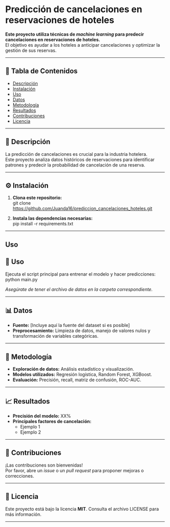 # Predicción de cancelaciones en reservaciones de hoteles

**Este proyecto utiliza técnicas de _machine learning_ para predecir cancelaciones en reservaciones de hoteles.**  
El objetivo es ayudar a los hoteles a anticipar cancelaciones y optimizar la gestión de sus reservas.

---

## 📑 **Tabla de Contenidos**
- [Descripción](#descripción)
- [Instalación](#instalación)
- [Uso](#uso)
- [Datos](#datos)
- [Metodología](#metodología)
- [Resultados](#resultados)
- [Contribuciones](#contribuciones)
- [Licencia](#licencia)

---

## 📝 **Descripción**
La predicción de cancelaciones es crucial para la industria hotelera.  
Este proyecto analiza datos históricos de reservaciones para identificar patrones y predecir la probabilidad de cancelación de una reserva.

---

## ⚙️ **Instalación**

1. **Clona este repositorio:**  
   git clone https://github.com/Juanda16/prediccion_cancelaciones_hoteles.git

2. **Instala las dependencias necesarias:**  
   pip install -r requirements.txt

---

## Uso
## 🚀 **Uso**

Ejecuta el script principal para entrenar el modelo y hacer predicciones:  
python main.py

_Asegúrate de tener el archivo de datos en la carpeta correspondiente._

---

## 📊 **Datos**

- **Fuente:** [Incluye aquí la fuente del dataset si es posible]
- **Preprocesamiento:** Limpieza de datos, manejo de valores nulos y transformación de variables categóricas.

---

## 🧠 **Metodología**

- **Exploración de datos:** Análisis estadístico y visualización.
- **Modelos utilizados:** Regresión logística, Random Forest, XGBoost.
- **Evaluación:** Precisión, recall, matriz de confusión, ROC-AUC.

---

## 📈 **Resultados**

- **Precisión del modelo:** XX%
- **Principales factores de cancelación:**
  - Ejemplo 1
  - Ejemplo 2

---

## 🤝 **Contribuciones**

¡Las contribuciones son bienvenidas!  
Por favor, abre un _issue_ o un _pull request_ para proponer mejoras o correcciones.

---

## 📝 **Licencia**

Este proyecto está bajo la licencia **MIT**. Consulta el archivo LICENSE para más información.

---
